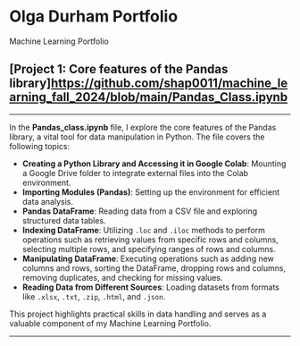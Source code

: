 # Olga Durham Portfolio
Machine Learning Portfolio

## [Project 1: Core features of the Pandas library]https://github.com/shap0011/machine_learning_fall_2024/blob/main/Pandas_Class.ipynb

---

In the **Pandas_class.ipynb** file, I explore the core features of the Pandas library, a vital tool for data manipulation in Python. The file covers the following topics:  

- **Creating a Python Library and Accessing it in Google Colab**: Mounting a Google Drive folder to integrate external files into the Colab environment.  
- **Importing Modules (Pandas)**: Setting up the environment for efficient data analysis.  
- **Pandas DataFrame**: Reading data from a CSV file and exploring structured data tables.  
- **Indexing DataFrame**: Utilizing `.loc` and `.iloc` methods to perform operations such as retrieving values from specific rows and columns, selecting multiple rows, and specifying ranges of rows and columns.  
- **Manipulating DataFrame**: Executing operations such as adding new columns and rows, sorting the DataFrame, dropping rows and columns, removing duplicates, and checking for missing values.  
- **Reading Data from Different Sources**: Loading datasets from formats like `.xlsx`, `.txt`, `.zip`, `.html`, and `.json`.  

This project highlights practical skills in data handling and serves as a valuable component of my Machine Learning Portfolio.  

--- 

